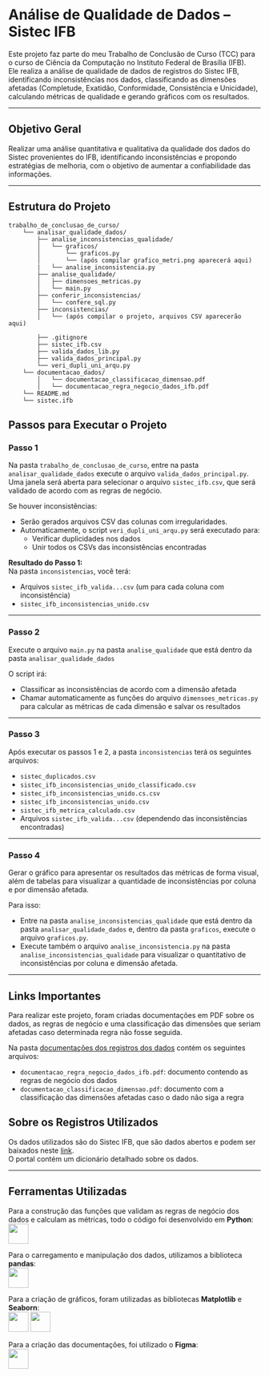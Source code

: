 
# Análise de Qualidade de Dados – Sistec IFB

Este projeto faz parte do meu Trabalho de Conclusão de Curso (TCC) para o curso de Ciência da Computação no Instituto Federal de Brasília (IFB).  
Ele realiza a análise de qualidade de dados de registros do Sistec IFB, identificando inconsistências nos dados, classificando as dimensões afetadas (Completude, Exatidão, Conformidade, Consistência e Unicidade), calculando métricas de qualidade e gerando gráficos com os resultados.

---

## Objetivo Geral

Realizar uma análise quantitativa e qualitativa da qualidade dos dados do Sistec provenientes do IFB, identificando inconsistências e propondo estratégias de melhoria, com o objetivo de aumentar a confiabilidade das informações.

---

## Estrutura do Projeto

```plaintext
trabalho_de_conclusao_de_curso/
    └── analisar_qualidade_dados/
        ├── analise_inconsistencias_qualidade/
        │   └── graficos/
        │       └── graficos.py
        │       └── (após compilar grafico_metri.png aparecerá aqui)
        |   └── analise_inconsistencia.py
        ├── analise_qualidade/
        │   ├── dimensoes_metricas.py
        │   └── main.py
        ├── conferir_inconsistencias/
        │   └── confere_sql.py
        ├── inconsistencias/
        │   └── (após compilar o projeto, arquivos CSV aparecerão aqui)
        
        ├── .gitignore
        ├── sistec_ifb.csv
        ├── valida_dados_lib.py
        ├── valida_dados_principal.py
        └── veri_dupli_uni_arqu.py
    └── documentacao_dados/
        │   └── documentacao_classificacao_dimensao.pdf 
        │   └── documentacao_regra_negocio_dados_ifb.pdf
    └── README.md
    └── sistec.ifb
```

## Passos para Executar o Projeto

### Passo 1
Na pasta `trabalho_de_conclusao_de_curso`, entre na pasta `analisar_qualidade_dados` execute o arquivo `valida_dados_principal.py`.  
Uma janela será aberta para selecionar o arquivo `sistec_ifb.csv`, que será validado de acordo com as regras de negócio.

Se houver inconsistências:

- Serão gerados arquivos CSV das colunas com irregularidades.
- Automaticamente, o script `veri_dupli_uni_arqu.py` será executado para:
  - Verificar duplicidades nos dados
  - Unir todos os CSVs das inconsistências encontradas

**Resultado do Passo 1:**  
Na pasta `inconsistencias`, você terá:

- Arquivos `sistec_ifb_valida...csv` (um para cada coluna com inconsistência)
- `sistec_ifb_inconsistencias_unido.csv`

---

### Passo 2
Execute o arquivo `main.py` na pasta `analise_qualidade` que está dentro da pasta `analisar_qualidade_dados`

O script irá:

- Classificar as inconsistências de acordo com a dimensão afetada
- Chamar automaticamente as funções do arquivo `dimensoes_metricas.py` para calcular as métricas de cada dimensão e salvar os resultados

---

### Passo 3
Após executar os passos 1 e 2, a pasta `inconsistencias` terá os seguintes arquivos:

- `sistec_duplicados.csv`
- `sistec_ifb_inconsistencias_unido_classificado.csv`
- `sistec_ifb_inconsistencias_unido.cs.csv`
- `sistec_ifb_inconsistencias_unido.csv`
- `sistec_ifb_metrica_calculado.csv`
- Arquivos `sistec_ifb_valida...csv` (dependendo das inconsistências encontradas)

---

### Passo 4
Gerar o gráfico para apresentar os resultados das métricas de forma visual, além de tabelas para visualizar a quantidade de inconsistências por coluna e por dimensão afetada.

Para isso:

- Entre na pasta `analise_inconsistencias_qualidade` que está dentro da pasta `analisar_qualidade_dados` e, dentro da pasta `graficos`, execute o arquivo `graficos.py`.
- Execute também o arquivo `analise_inconsistencia.py` na pasta `analise_inconsistencias_qualidade` para visualizar o quantitativo de inconsistências por coluna e dimensão afetada.

---

## Links Importantes

Para realizar este projeto, foram criadas documentações em PDF sobre os dados, as regras de negócio e uma classificação das dimensões que seriam afetadas caso determinada regra não fosse seguida.
 
Na pasta [documentações dos registros dos dados](https://github.com/ninivehelen/Trabalho-de-Conclusao-de-Curso/tree/31ba36e2c2f3b60d04edc84f0664a2341946640e/documentacao_dados) contém os seguintes arquivos:

- `documentacao_regra_negocio_dados_ifb.pdf`: documento contendo as regras de negócio dos dados  
- `documentacao_classificacao_dimensao.pdf`: documento com a classificação das dimensões afetadas caso o dado não siga a regra

## Sobre os Registros Utilizados
Os dados utilizados são do Sistec IFB, que são dados abertos e podem ser baixados neste [link](https://diretorios.ifb.edu.br/diretorios/1558).  
O portal contém um dicionário detalhado sobre os dados.

---

## Ferramentas Utilizadas
Para a construção das funções que validam as regras de negócio dos dados e calculam as métricas, todo o código foi desenvolvido em **Python**:
<img src="https://cdn.jsdelivr.net/npm/simple-icons@v9/icons/python.svg" width="40"/> 

Para o carregamento e manipulação dos dados, utilizamos a biblioteca **pandas**:  
<img src="https://cdn.jsdelivr.net/npm/simple-icons@v9/icons/pandas.svg" width="40"/>

Para a criação de gráficos, foram utilizadas as bibliotecas **Matplotlib** e **Seaborn**:  
<img src="https://cdn.jsdelivr.net/npm/simple-icons@v9/icons/matplotlib.svg" width="40"/> 
<img src="https://cdn.jsdelivr.net/npm/simple-icons@v9/icons/seaborn.svg" width="40"/>

Para a criação das documentações, foi utilizado o **Figma**:  
<img src="https://cdn.jsdelivr.net/npm/simple-icons@v9/icons/figma.svg" width="40"/>

 





